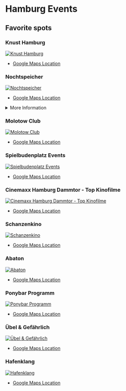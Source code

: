 # Hamburg Events

## Favorite spots

### Knust Hamburg
[![Knust Hamburg](images/1.png)](https://www.knusthamburg.de/programm/)
- [Google Maps Location](https://maps.app.goo.gl/GHPBHArVxUsCCe3x9)

### Nochtspeicher
[![Nochtspeicher](images/2.png)](https://nochtspeicher.de/)
- [Google Maps Location](https://maps.app.goo.gl/tx6ktNHNEYL9oUk86)

<details>
  <summary>More Information</summary>
  
  **Address:** Bernhard-Nocht-Str. 69a, 20359, Hamburg  
  **Website:** [https://nochtspeicher.de/](https://nochtspeicher.de/)  
  **Email:** [info@nochtspeicher.de](mailto:info@nochtspeicher.de)  
  **Phone:** +49 40 33398869  

  **Background:**  
  The Nochtspeicher is a unique attraction in Hamburg, located at Bernhard-Nocht-Str. 69a, 20359 Hamburg. This former Erotic-Art-Museum has been transformed into a vibrant cultural center, hosting events, concerts, literature, dance, and art exhibitions.

  **Summary of Products and Services:**  
  - Event space for various cultural activities, including concerts, poetry slams, and performances  
  - No specific products are offered; instead, it’s a venue for experiencing art, music, and literature

  **Reviews and Ratings:**  
  Based on TripAdvisor reviews, the Nochtspeicher has an average rating of 4.5/5, with reviewers praising its central location, comfortable seating, and friendly staff. Some cons mentioned include limited food and drink options. Overall, visitors appreciate the unique atmosphere and successful events hosted at the Nochtspeicher.

  **Additional Information:**  
  - **Coordinates:** 53.54716, 9.96128  
  - **Category:** Attraction  
  - **Note:** The provided information focuses on the Nochtspeicher’s cultural activities and events, omitting details about its history as an Erotic-Art-Museum.
  
</details>

### Molotow Club
[![Molotow Club](images/3.png)](https://molotowclub.com/programm/programm.php)
- [Google Maps Location](https://maps.app.goo.gl/wz51JqvVxKSQVBZE6)

### Spielbudenplatz Events
[![Spielbudenplatz Events](images/4.png)](https://spielbudenplatz.eu/erleben/events)
- [Google Maps Location](https://maps.app.goo.gl/ViFxduZSsYEVDgVT8)

### Cinemaxx Hamburg Dammtor - Top Kinofilme
[![Cinemaxx Hamburg Dammtor - Top Kinofilme](images/5.png)](https://www.cinemaxx.de/kinoprogramm/hamburg-dammtor/jetzt-im-kino/top-kinofilme?Datum=26-08-2024)
- [Google Maps Location](https://maps.app.goo.gl/u8tYQxdPe5rwBJnd6)

### Schanzenkino
[![Schanzenkino](images/6.png)](https://schanzenkino.de/programm)
- [Google Maps Location](https://maps.app.goo.gl/VCvFtKB19FuhDUbFA)

### Abaton
[![Abaton](images/7.png)](http://www.abaton.de/page.pl?index)
- [Google Maps Location](https://maps.app.goo.gl/4LxRddCXAYnwajsk9)

### Ponybar Programm
[![Ponybar Programm](images/8.png)](https://programm.ponybar.de/)
- [Google Maps Location](https://maps.app.goo.gl/VJVVarSpRMMey16K6)

### Übel & Gefährlich
[![Übel & Gefährlich](images/9.png)](https://www.uebelundgefaehrlich.com/)
- [Google Maps Location](https://maps.app.goo.gl/LpJxnH2pXXhgWHEu5)

### Hafenklang
[![Hafenklang](images/10.png)](https://www.hafenklang.com/programm/)
- [Google Maps Location](https://maps.app.goo.gl/659rbpxjywD1EW5bA)

